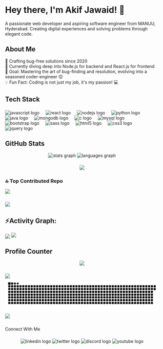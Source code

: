 

<h1 ">Hey there, I'm Akif Jawaid! 👋</h1>

<p>A passionate web developer and aspiring software engineer from MANUU, Hyderabad. Creating digital experiences and solving problems through elegant code.</p>

<h2>About Me</h2>

<p>🚀 Crafting bug-free solutions since 2020 <br>
🌱 Currently diving deep into Node.js for backend and React.js for frontend <br>
🎯 Goal: Mastering the art of bug-finding and resolution, evolving into a seasoned coder-engineer 😊 <br>
💡 Fun Fact: Coding is not just my job, it's my passion! 💻</p>

<h2 >Tech Stack</h2>

###

<div align="left">
  <img src="https://cdn.jsdelivr.net/gh/devicons/devicon/icons/javascript/javascript-original.svg" height="40" alt="javascript logo"  />
  <img width="12" />
  <img src="https://cdn.jsdelivr.net/gh/devicons/devicon/icons/react/react-original.svg" height="40" alt="react logo"  />
  <img width="12" />
  <img src="https://cdn.jsdelivr.net/gh/devicons/devicon/icons/nodejs/nodejs-original.svg" height="40" alt="nodejs logo"  />
  <img width="12" />
  <img src="https://skillicons.dev/icons?i=py" height="40" alt="python logo"  />
  <img width="12" />
  <img src="https://skillicons.dev/icons?i=java" height="40" alt="java logo"  />
  <img width="12" />
  <img src="https://cdn.simpleicons.org/mongodb/47A248" height="40" alt="mongodb logo"  />
  <img width="12" />
  <img src="https://cdn.simpleicons.org/c/A8B9CC" height="40" alt="c logo"  />
  <img width="12" />
  <img src="https://cdn.simpleicons.org/mysql/4479A1" height="40" alt="mysql logo"  />
  <img width="12" />
  <img src="https://cdn.simpleicons.org/bootstrap/7952B3" height="40" alt="bootstrap logo"  />
  <img width="12" />
  <img src="https://cdn.simpleicons.org/sass/CC6699" height="40" alt="sass logo"  />
  <img width="12" />
  <img src="https://cdn.simpleicons.org/html5/E34F26" height="40" alt="html5 logo"  />
  <img width="12" />
  <img src="https://cdn.simpleicons.org/css3/1572B6" height="40" alt="css3 logo"  />
  <img width="12" />
  <img src="https://cdn.simpleicons.org/jquery/0769AD" height="40" alt="jquery logo"  />
</div>

###

## GitHub Stats

<div align="center">
  <img src="https://github-readme-stats.vercel.app/api?username=Akif-Jawaid&hide_title=false&hide_rank=false&show_icons=true&include_all_commits=true&count_private=true&disable_animations=false&theme=dracula&locale=en&hide_border=false&order=1" height="150" alt="stats graph"  />
  <img src="https://github-readme-stats.vercel.app/api/top-langs?username=Akif-Jawaid&locale=en&hide_title=false&layout=compact&card_width=320&langs_count=5&theme=dracula&hide_border=false&order=2" height="150" alt="languages graph"  />
</div>

###

<div align="center">
  <img src="https://github-readme-streak-stats.herokuapp.com/?user=Akif-Jawaid&theme=dark&hide_border=false"  />
</div>

###

### 🔝 Top Contributed Repo

![](https://github-contributor-stats.vercel.app/api?username=Akif-Jawaid&limit=10&theme=dark&combine_all_yearly_contributions=true)

###
<img src="https://user-images.githubusercontent.com/73097560/115834477-dbab4500-a447-11eb-908a-139a6edaec5c.gif"><h2 align="left">⚡Activity Graph:</h2>
<img align="center" src="https://github-readme-activity-graph.vercel.app/graph?username=Akif-Jawaid&theme=github-compact"/>
<img src="https://user-images.githubusercontent.com/73097560/115834477-dbab4500-a447-11eb-908a-139a6edaec5c.gif">
## Profile Counter

<div align="center">
  <img src="https://profile-counter.glitch.me/Akif-Jawaid/count.svg?"  />
</div>

###

###
<img src="https://user-images.githubusercontent.com/73097560/115834477-dbab4500-a447-11eb-908a-139a6edaec5c.gif">
<br clear="both"/>
<img src="https://raw.githubusercontent.com/Akif-Jawaid/Akif-Jawaid/output/snake.svg" alt="Snake animation" />
<img src="https://user-images.githubusercontent.com/73097560/115834477-dbab4500-a447-11eb-908a-139a6edaec5c.gif">


###

###

<p align="left">Connect With Me</p>

###

<div align="center">
  <a href="https://www.linkedin.com/in/Akif-Jawaid-826864231/?trk=public_profile_browsemap&originalSubdomain=in" style="text-decoration:none;">

  <img src="https://raw.githubusercontent.com/maurodesouza/profile-readme-generator/master/src/assets/icons/social/linkedin/default.svg" width="52" height="40" alt="linkedin logo"  />
  </a>
  <a href="https://twitter.com/hibbanrahmanhyt" style="text-decoration:none;">
  <img src="https://raw.githubusercontent.com/maurodesouza/profile-readme-generator/master/src/assets/icons/social/twitter/default.svg" width="52" height="40" alt="twitter logo"  />
  </a>
  <a href="https://discord.com/channels/@me/1215853898158440482" style="text-decoration:none;">
  
  <img src="https://raw.githubusercontent.com/maurodesouza/profile-readme-generator/master/src/assets/icons/social/discord/default.svg" width="52" height="40" alt="discord logo"  />
  </a>
  <a href="https://www.youtube.com/channel/UC0TJEYnPaWksamy6h84noBA" style="text-decoration:none;">
  
  <img src="https://raw.githubusercontent.com/maurodesouza/profile-readme-generator/master/src/assets/icons/social/youtube/default.svg" width="52" height="40" alt="youtube logo"  />
  </a>
</div>
